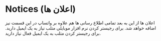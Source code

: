 # Notices (اعلان ها)
اعلان ها
از این به بعد تمامی اطلاع رسانی ها هم علاوه بر واتساپ در این قسمت نیز اضافه خواهد شد. 
برای رجیستر کردن نرم افزار موبایلی متلب نیاز به یک ایمیل دارید.
برای رجیستر کردن متلب به یک ایمیل فعال نیاز دارید.
